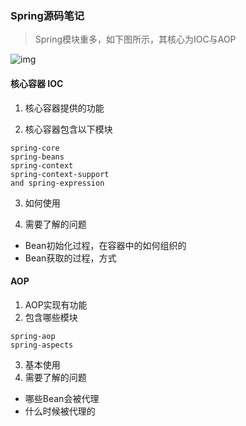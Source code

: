 ### Spring源码笔记

> Spring模块重多，如下图所示，其核心为IOC与AOP

![img](https://docs.spring.io/spring/docs/4.3.20.RELEASE/spring-framework-reference/htmlsingle/images/spring-overview.png)

#### 核心容器 IOC
1. 核心容器提供的功能

2. 核心容器包含以下模块

```
spring-core
spring-beans
spring-context
spring-context-support
and spring-expression
```
3. 如何使用

4. 需要了解的问题

- Bean初始化过程，在容器中的如何组织的
- Bean获取的过程，方式

#### AOP
1. AOP实现有功能
2. 包含哪些模块
```
spring-aop
spring-aspects
```
3. 基本使用
4. 需要了解的问题
- 哪些Bean会被代理
- 什么时候被代理的
